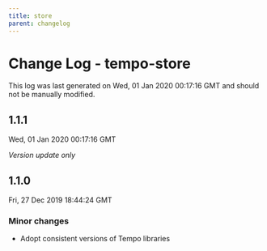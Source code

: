 ```yaml
---
title: store
parent: changelog
---
```

# Change Log - tempo-store

This log was last generated on Wed, 01 Jan 2020 00:17:16 GMT and should not be manually modified.

## 1.1.1
Wed, 01 Jan 2020 00:17:16 GMT

*Version update only*

## 1.1.0
Fri, 27 Dec 2019 18:44:24 GMT

### Minor changes

- Adopt consistent versions of Tempo libraries
